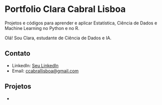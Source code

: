 # Portfolio Clara Cabral Lisboa
Projetos e códigos para aprender e aplicar Estatística, Ciência de Dados e Machine Learning no Python e no R.

Olá! Sou Clara, estudante de Ciência de Dados e IA.

## Contato

- LinkedIn: [Seu LinkedIn](https://www.linkedin.com/in/clara-cabral-lisboa-967605124/)
- Email: ccabrallisboa@gmail.com
  
## Projetos

- 

